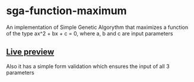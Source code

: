 # sga-function-maximum
An implementation of Simple Genetic Algorythm that maximizes a function of the type ax^2 + bx + c = 0, where a, b and c are input parameters

## [Live preview](https://nikitossik.github.io/sga-function-maximum/)
Also it has a simple form validation which ensures the input of all 3 parameters
